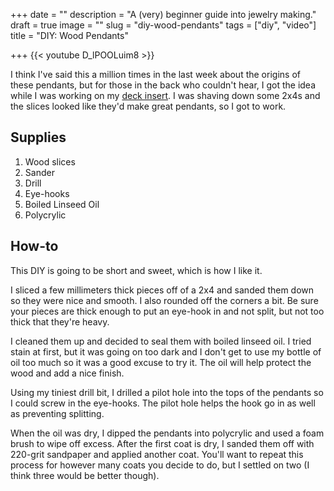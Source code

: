 +++
date = ""
description = "A (very) beginner guide into jewelry making."
draft = true
image = ""
slug = "diy-wood-pendants"
tags = ["diy", "video"]
title = "DIY: Wood Pendants"

+++
{{< youtube D_lPOOLuim8 >}}

I think I've said this a million times in the last week about the origins of these pendants, but for those in the back who couldn't hear, I got the idea while I was working on my [deck insert](https://craftycody.com/crafts/finishing-our-deck/). I was shaving down some 2x4s and the slices looked like they'd make great pendants, so I got to work.

## Supplies

1. Wood slices
2. Sander
3. Drill
4. Eye-hooks
5. Boiled Linseed Oil
6. Polycrylic

## How-to

This DIY is going to be short and sweet, which is how I like it.

I sliced a few millimeters thick pieces off of a 2x4 and sanded them down so they were nice and smooth. I also rounded off the corners a bit. Be sure your pieces are thick enough to put an eye-hook in and not split, but not too thick that they're heavy.

I cleaned them up and decided to seal them with boiled linseed oil. I tried stain at first, but it was going on too dark and I don't get to use my bottle of oil too much so it was a good excuse to try it. The oil will help protect the wood and add a nice finish.

Using my tiniest drill bit, I drilled a pilot hole into the tops of the pendants so I could screw in the eye-hooks. The pilot hole helps the hook go in as well as preventing splitting.

When the oil was dry, I dipped the pendants into polycrylic and used a foam brush to wipe off excess. After the first coat is dry, I sanded them off with 220-grit sandpaper and applied another coat. You'll want to repeat this process for however many coats you decide to do, but I settled on two (I think three would be better though).